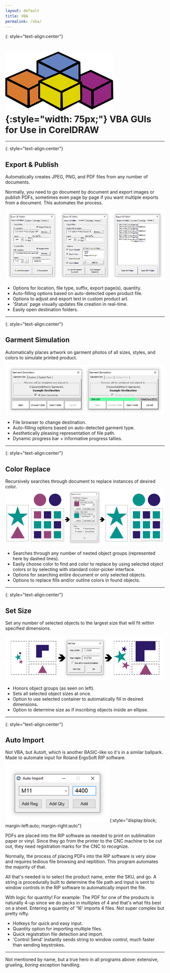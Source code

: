 ```yaml
---
layout: default
title: VBA
permalink: /vba/
---
```


{: style="text-align:center"}
# ![vba](/assets/vba.svg){:style="width: 75px;"} **VBA GUIs for Use in CorelDRAW**

***

{: style="text-align:center"}
## **Export & Publish**
Automatically creates JPEG, PNG, and PDF files from any number of documents.

Normally, you need to go document by document and export images or publish PDFs,
sometimes even page by page if you want multiple exports from a document. This automates the process.

![Export and Publish](/assets/ep.png)

- Options for location, file type, suffix, export page(s), quantity.
- Auto-filling options based on auto-detected open product file.
- Options to adjust and export text in custom product art.
- 'Status' page visually updates file creation in real-time.
- Easily open destination folders.

***

{: style="text-align:center"}
## **Garment Simulation**
Automatically places artwork on garment photos of all sizes, styles, and colors
to simulate printed product.

![Garment Sim](/assets/garment.png)

- File browser to change destination.
- Auto-filling options based on auto-detected garment type.
- Aesthetically pleasing representation of file path.
- Dynamic progress bar + informative progress tallies.

***

{: style="text-align:center"}
## **Color Replace**
Recursively searches through document to replace instances of desired color.
![Color Replace](/assets/color.png)

- Searches through any number of nested object groups (represented here by dashed lines).
- Easily choose color to find and color to replace by using selected object colors
or by selecting with standard color-picker interface.
- Options for searching entire document or only selected objects.
- Options to replace fills and/or outline colors in found objects.

***

{: style="text-align:center"}
## **Set Size**
Set any number of selected objects to the largest size that will fit
within specified dimensions.

![Set Size](/assets/setsize.png)

- Honors object groups (as seen on left).
- Sets all selected object sizes at once.
- Option to use selected container to automatically fill in desired dimensions.
- Option to determine size as if inscribing objects inside an ellipse.

***

{: style="text-align:center"}
## **Auto Import**

Not VBA, but AutoIt, which is another BASIC-like so it's in a similar ballpark.
Made to automate input for Roland ErgoSoft RIP software.

![Auto Import](/assets/autoimport.png){:style="display:block; margin-left:auto; margin-right:auto"}

PDFs are placed into the RIP software as needed to print on sublimation paper or vinyl.
Since they go from the printer to the CNC machine to be cut out, they need registration marks for the CNC to recognize.

Normally, the process of placing PDFs into the RIP software is very slow and requires tedious file browsing and repitition.
This program automates the majority of that.

All that's needed is to select the product name, enter the SKU, and go. A string is procedurally built to determine the file path and input
is sent to window controls in the RIP software to automatically import the file.

With logic for quantity! For example: The PDF for one of the products is naturally 4-up since we do packs in multiples of 4 and that's
what fits best on a sheet. Entering a quantity of '16' imports 4 files. Not super complex but pretty nifty.

- Hotkeys for quick and easy input.
- Quantity option for importing multiple files.
- Quick registration file detection and import.
- 'Control Send' instantly sends string to window control, much faster than sending keystrokes.

***

Not mentioned by name, but a true hero in all programs above: extensive, grueling, *boring* exception handling.